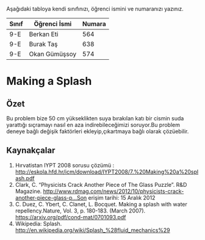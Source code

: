 

Aşağıdaki tabloya kendi sınıfınızı, öğrenci ismini ve numaranızı yazınız. 

Sınıf | Öğrenci İsmi  | Numara
-------|----------------|--------
9-E   | Berkan Eti | 564
9-E   | Burak Taş | 638
9-E   | Okan Gümüşsoy |574

# Making a Splash
## Özet
Bu problem bize 50 cm yükseklikten suya bırakılan katı bir cismin suda yarattığı sıçramayı nasıl en aza indirebileceğimizi soruyor.Bu problem deneye bağlı değişik faktörleri ekleyip,çıkartmaya bağlı olarak çözüebilir.

## Kaynakçalar  

 1. Hırvatistan IYPT 2008 sorusu çözümü  : http://eskola.hfd.hr/icm/download/IYPT2008/7.%20Making%20a%20splash.pdf
 2. Clark, C. “Physicists Crack Another Piece of The Glass Puzzle”. R&D Magazine.
http://www.rdmag.com/news/2012/10/physicists-crack-another-piece-glass-p...Son erişim tarihi: 15 Aralık 2012                               
3. C. Duez, C. Ybert, C. Clanet, L. Bocquet. Making a splash with water repellency.Nature, Vol. 3, p. 180-183. (March 2007). https://arxiv.org/pdf/cond-mat/0701093.pdf
4. Wikipedia: Splash. http://en.wikipedia.org/wiki/Splash_%28fluid_mechanics%29

